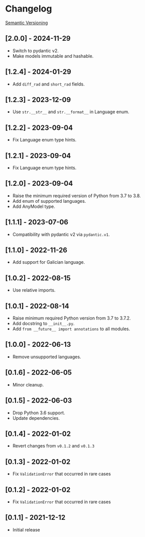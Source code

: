# Changelog

[Semantic Versioning](https://semver.org)

## [2.0.0] - 2024-11-29

- Switch to pydantic v2.
- Make models immutable and hashable.

## [1.2.4] - 2024-01-29

- Add `diff_rad` and `short_rad` fields.

## [1.2.3] - 2023-12-09

- Use `str.__str__` and `str.__format__` in Language enum.

## [1.2.2] - 2023-09-04

- Fix Language enum type hints.

## [1.2.1] - 2023-09-04

- Fix Language enum type hints.

## [1.2.0] - 2023-09-04

- Raise the minimum required version of Python from 3.7 to 3.8.
- Add enum of supported languages.
- Add AnyModel type.

## [1.1.1] - 2023-07-06

- Compatibility with pydantic v2 via `pydantic.v1`.

## [1.1.0] - 2022-11-26

- Add support for Galician language.

## [1.0.2] - 2022-08-15

- Use relative imports.

## [1.0.1] - 2022-08-14

- Raise minimum required Python version from 3.7 to 3.7.2.
- Add docstring to `__init__.py`.
- Add `from __future__ import annotations` to all modules.

## [1.0.0] - 2022-06-13

- Remove unsupported languages.

## [0.1.6] - 2022-06-05

- Minor cleanup.

## [0.1.5] - 2022-06-03

- Drop Python 3.6 support.
- Update dependencies.

## [0.1.4] - 2022-01-02

- Revert changes from `v0.1.2` and `v0.1.3`

## [0.1.3] - 2022-01-02

- Fix `ValidationError` that occurred in rare cases

## [0.1.2] - 2022-01-02

- Fix `ValidationError` that occurred in rare cases

## [0.1.1] - 2021-12-12

- Initial release
